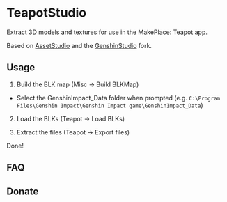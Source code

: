 # TeapotStudio
Extract 3D models and textures for use in the MakePlace: Teapot app. 

Based on [AssetStudio](https://github.com/Perfare/AssetStudio) and the [GenshinStudio](https://github.com/Razmoth/GenshinStudio) fork.

## Usage

1. Build the BLK map (Misc -> Build BLKMap)
- Select the GenshinImpact_Data folder when prompted (e.g. `C:\Program Files\Genshin Impact\Genshin Impact game\GenshinImpact_Data`)

2. Load the BLKs (Teapot -> Load BLKs)

3. Extract the files (Teapot -> Export files)

Done!

## FAQ


## Donate
